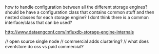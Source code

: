 how to handle configuration between all the different storage engines?
should be have a configuration class that contains common stuff and then
nested classes for each storage engine?
I dont think there is a common interface/class that can be used?


http://www.dataengconf.com/influxdb-storage-engine-internals

// open source single node
// commercial adds clustering?
// what does eventstore do oss vs paid commercial?